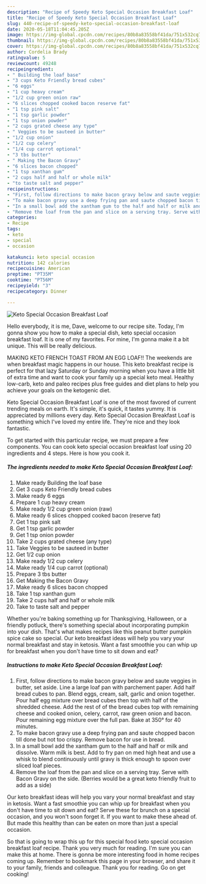 ```yaml
---
description: "Recipe of Speedy Keto Special Occasion Breakfast Loaf"
title: "Recipe of Speedy Keto Special Occasion Breakfast Loaf"
slug: 440-recipe-of-speedy-keto-special-occasion-breakfast-loaf
date: 2020-05-18T11:04:45.205Z
image: https://img-global.cpcdn.com/recipes/80b8a83558bf41da/751x532cq70/keto-special-occasion-breakfast-loaf-recipe-main-photo.jpg
thumbnail: https://img-global.cpcdn.com/recipes/80b8a83558bf41da/751x532cq70/keto-special-occasion-breakfast-loaf-recipe-main-photo.jpg
cover: https://img-global.cpcdn.com/recipes/80b8a83558bf41da/751x532cq70/keto-special-occasion-breakfast-loaf-recipe-main-photo.jpg
author: Cordelia Brady
ratingvalue: 5
reviewcount: 49248
recipeingredient:
- " Building the loaf base"
- "3 cups Keto Friendly bread cubes"
- "6 eggs"
- "1 cup heavy cream"
- "1/2 cup green onion raw"
- "6 slices chopped cooked bacon reserve fat"
- "1 tsp pink salt"
- "1 tsp garlic powder"
- "1 tsp onion powder"
- "2 cups grated cheese any type"
- " Veggies to be sauteed in butter"
- "1/2 cup onion"
- "1/2 cup celery"
- "1/4 cup carrot optional"
- "3 tbs butter"
- " Making the Bacon Gravy"
- "6 slices bacon chopped"
- "1 tsp xanthan gum"
- "2 cups half and half or whole milk"
- "to taste salt and pepper"
recipeinstructions:
- "First, follow directions to make bacon gravy below and saute veggies in butter, set aside. Line a large loaf pan with parchement paper. Add half bread cubes to pan. Blend eggs, cream, salt, garlic and onion together. Pour half egg mixture over bread cubes then top with half of the shredded cheese. Add the rest of of the bread cubes top with remaining cheese and cooked onion, celery, carrot, raw green onion and bacon. Pour remaining egg mixture over the full pan. Bake at 350° for 40 minutes."
- "To make bacon gravy use a deep frying pan and saute chopped bacon till done but not too crispy. Remove bacon for use in bread."
- "In a small bowl add the xantham gum to the half and half or milk and dissolve. Warm milk is best. Add to fry pan on med high heat and use a whisk to blend continuously until gravy is thick enough to spoon over sliced loaf pieces."
- "Remove the loaf from the pan and slice on a serving tray. Serve with Bacon Gravy on the side. (Berries would be a great keto friendly fruit to add as a side)"
categories:
- Recipe
tags:
- keto
- special
- occasion

katakunci: keto special occasion 
nutrition: 142 calories
recipecuisine: American
preptime: "PT35M"
cooktime: "PT56M"
recipeyield: "3"
recipecategory: Dinner

---
```



![Keto Special Occasion Breakfast Loaf](https://img-global.cpcdn.com/recipes/80b8a83558bf41da/751x532cq70/keto-special-occasion-breakfast-loaf-recipe-main-photo.jpg)

Hello everybody, it is me, Dave, welcome to our recipe site. Today, I'm gonna show you how to make a special dish, keto special occasion breakfast loaf. It is one of my favorites. For mine, I'm gonna make it a bit unique. This will be really delicious.

MAKING KETO FRENCH TOAST FROM AN EGG LOAF!! The weekends are when breakfast magic happens in our house. This keto breakfast recipe is perfect for that lazy Saturday or Sunday morning when you have a little bit of extra time and want to cook your family up a special keto meal. Healthy low-carb, keto and paleo recipes plus free guides and diet plans to help you achieve your goals on the ketogenic diet.

Keto Special Occasion Breakfast Loaf is one of the most favored of current trending meals on earth. It's simple, it's quick, it tastes yummy. It is appreciated by millions every day. Keto Special Occasion Breakfast Loaf is something which I've loved my entire life. They're nice and they look fantastic.


To get started with this particular recipe, we must prepare a few components. You can cook keto special occasion breakfast loaf using 20 ingredients and 4 steps. Here is how you cook it.

<!--inarticleads1-->

##### The ingredients needed to make Keto Special Occasion Breakfast Loaf:

1. Make ready  Building the loaf base
1. Get 3 cups Keto Friendly bread cubes
1. Make ready 6 eggs
1. Prepare 1 cup heavy cream
1. Make ready 1/2 cup green onion (raw)
1. Make ready 6 slices chopped cooked bacon (reserve fat)
1. Get 1 tsp pink salt
1. Get 1 tsp garlic powder
1. Get 1 tsp onion powder
1. Take 2 cups grated cheese (any type)
1. Take  Veggies to be sauteed in butter
1. Get 1/2 cup onion
1. Make ready 1/2 cup celery
1. Make ready 1/4 cup carrot (optional)
1. Prepare 3 tbs butter
1. Get  Making the Bacon Gravy
1. Make ready 6 slices bacon chopped
1. Take 1 tsp xanthan gum
1. Take 2 cups half and half or whole milk
1. Take to taste salt and pepper


Whether you&#39;re baking something up for Thanksgiving, Halloween, or a friendly potluck, there&#39;s something special about incorporating pumpkin into your dish. That&#39;s what makes recipes like this peanut butter pumpkin spice cake so special. Our keto breakfast ideas will help you vary your normal breakfast and stay in ketosis. Want a fast smoothie you can whip up for breakfast when you don&#39;t have time to sit down and eat? 

<!--inarticleads2-->

##### Instructions to make Keto Special Occasion Breakfast Loaf:

1. First, follow directions to make bacon gravy below and saute veggies in butter, set aside. Line a large loaf pan with parchement paper. Add half bread cubes to pan. Blend eggs, cream, salt, garlic and onion together. Pour half egg mixture over bread cubes then top with half of the shredded cheese. Add the rest of of the bread cubes top with remaining cheese and cooked onion, celery, carrot, raw green onion and bacon. Pour remaining egg mixture over the full pan. Bake at 350° for 40 minutes.
1. To make bacon gravy use a deep frying pan and saute chopped bacon till done but not too crispy. Remove bacon for use in bread.
1. In a small bowl add the xantham gum to the half and half or milk and dissolve. Warm milk is best. Add to fry pan on med high heat and use a whisk to blend continuously until gravy is thick enough to spoon over sliced loaf pieces.
1. Remove the loaf from the pan and slice on a serving tray. Serve with Bacon Gravy on the side. (Berries would be a great keto friendly fruit to add as a side)


Our keto breakfast ideas will help you vary your normal breakfast and stay in ketosis. Want a fast smoothie you can whip up for breakfast when you don&#39;t have time to sit down and eat? Serve these for brunch on a special occasion, and you won&#39;t soon forget it. If you want to make these ahead of. But made this healthy than can be eaten on more than just a special occasion. 

So that is going to wrap this up for this special food keto special occasion breakfast loaf recipe. Thank you very much for reading. I'm sure you can make this at home. There is gonna be more interesting food in home recipes coming up. Remember to bookmark this page in your browser, and share it to your family, friends and colleague. Thank you for reading. Go on get cooking!
